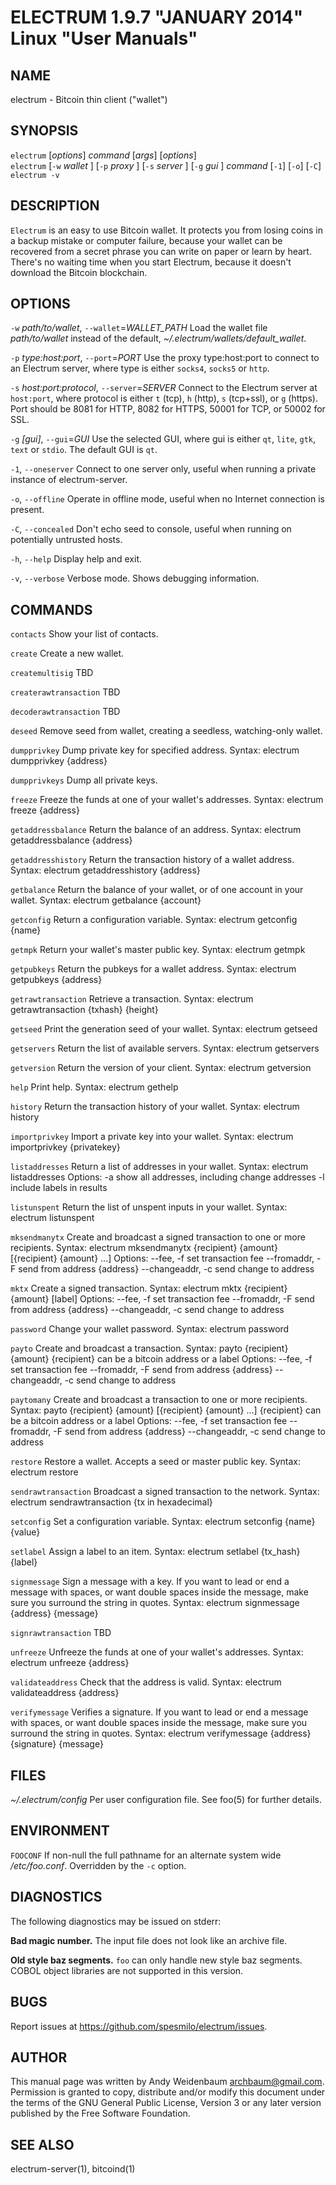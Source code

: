 ELECTRUM 1.9.7 "JANUARY 2014" Linux "User Manuals"
==================================================

NAME
----

electrum - Bitcoin thin client ("wallet")

SYNOPSIS
--------

`electrum` [*options*] *command* [*args*] [*options*]  
`electrum` [`-w` *wallet* ] [`-p` *proxy* ] [`-s` *server* ] [`-g` *gui* ] *command* [`-1`] [`-o`] [`-C`]  
`electrum -v`

DESCRIPTION
-----------

`Electrum` is an easy to use Bitcoin wallet. It protects you from
losing coins in a backup mistake or computer failure, because your
wallet can be recovered from a secret phrase you can write on paper
or learn by heart. There's no waiting time when you start Electrum,
because it doesn't download the Bitcoin blockchain.

OPTIONS
-------

`-w` *path/to/wallet*, `--wallet`=*WALLET_PATH*
  Load the wallet file *path/to/wallet* instead of the default,
  *~/.electrum/wallets/default_wallet*.

`-p` *type:host:port*, `--port`=*PORT*
  Use the proxy type:host:port to connect to an Electrum server,
  where type is either `socks4`, `socks5` or `http`.

`-s` *host:port:protocol*, `--server`=*SERVER*
  Connect to the Electrum server at `host:port`, where protocol is either
  `t` (tcp), `h` (http), `s` (tcp+ssl), or `g` (https). Port should be
  8081 for HTTP, 8082 for HTTPS, 50001 for TCP, or 50002 for SSL.

`-g` *[gui]*, `--gui`=*GUI*
  Use the selected GUI, where gui is either `qt`, `lite`, `gtk`, `text`
  or `stdio`. The default GUI is `qt`.

`-1`, `--oneserver`
  Connect to one server only, useful when running a private instance
  of electrum-server.

`-o`, `--offline`
  Operate in offline mode, useful when no Internet connection is present.

`-C`, `--concealed`
  Don't echo seed to console, useful when running on potentially
  untrusted hosts.

`-h`, `--help`
  Display help and exit.

`-v`, `--verbose`
  Verbose mode. Shows debugging information.

COMMANDS
--------

`contacts`
  Show your list of contacts.

`create`
  Create a new wallet.

`createmultisig`
  TBD

`createrawtransaction`
  TBD

`decoderawtransaction`
  TBD

`deseed`
  Remove seed from wallet, creating a seedless, watching-only wallet.

`dumpprivkey`
  Dump private key for specified address.
    Syntax: electrum dumpprivkey {address}

`dumpprivkeys`
  Dump all private keys.

`freeze`
  Freeze the funds at one of your wallet's addresses.
    Syntax: electrum freeze {address}

`getaddressbalance`
  Return the balance of an address.
    Syntax: electrum getaddressbalance {address}

`getaddresshistory`
  Return the transaction history of a wallet address.
    Syntax: electrum getaddresshistory {address}

`getbalance`
  Return the balance of your wallet, or of one account in your wallet.
    Syntax: electrum getbalance {account}

`getconfig`
  Return a configuration variable.
    Syntax: electrum getconfig {name}

`getmpk`
  Return your wallet's master public key.
    Syntax: electrum getmpk

`getpubkeys`
  Return the pubkeys for a wallet address.
    Syntax: electrum getpubkeys {address}

`getrawtransaction`
  Retrieve a transaction.
    Syntax: electrum getrawtransaction {txhash} {height}

`getseed`
  Print the generation seed of your wallet.
    Syntax: electrum getseed

`getservers`
  Return the list of available servers.
    Syntax: electrum getservers

`getversion`
  Return the version of your client.
    Syntax: electrum getversion

`help`
  Print help.
    Syntax: electrum gethelp

`history`
  Return the transaction history of your wallet.
    Syntax: electrum history

`importprivkey`
  Import a private key into your wallet.
    Syntax: electrum importprivkey {privatekey}

`listaddresses`
  Return a list of addresses in your wallet.
    Syntax:
      electrum listaddresses
    Options:
      -a
        show all addresses, including change addresses
      -l
        include labels in results

`listunspent`
  Return the list of unspent inputs in your wallet.
    Syntax: electrum listunspent

`mksendmanytx`
  Create and broadcast a signed transaction to one or more recipients.
    Syntax:
      electrum mksendmanytx {recipient} {amount} [{recipient} {amount} ...]
    Options:
      --fee, -f
        set transaction fee
      --fromaddr, -F
        send from address {address}
      --changeaddr, -c
        send change to address

`mktx`
  Create a signed transaction.
    Syntax:
      electrum mktx {recipient} {amount} [label]
    Options:
      --fee, -f
        set transaction fee
      --fromaddr, -F
        send from address {address}
      --changeaddr, -c
        send change to address

`password`
  Change your wallet password.
    Syntax: electrum password

`payto`
  Create and broadcast a transaction.
    Syntax: payto {recipient} {amount}
      {recipient} can be a bitcoin address or a label
    Options:
      --fee, -f
        set transaction fee
      --fromaddr, -F
        send from address {address}
      --changeaddr, -c
        send change to address

`paytomany`
  Create and broadcast a transaction to one or more recipients.
    Syntax: payto {recipient} {amount} [{recipient} {amount} ...]
      {recipient} can be a bitcoin address or a label
    Options:
      --fee, -f
        set transaction fee
      --fromaddr, -F
        send from address {address}
      --changeaddr, -c
        send change to address

`restore`
  Restore a wallet. Accepts a seed or master public key.
    Syntax: electrum restore

`sendrawtransaction`
  Broadcast a signed transaction to the network.
    Syntax: electrum sendrawtransaction {tx in hexadecimal}

`setconfig`
  Set a configuration variable.
    Syntax: electrum setconfig {name} {value}

`setlabel`
  Assign a label to an item.
    Syntax: electrum setlabel {tx_hash} {label}

`signmessage`
  Sign a message with a key. If you want to lead or end a message with
  spaces, or want double spaces inside the message, make sure you surround
  the string in quotes.
    Syntax: electrum signmessage {address} {message}

`signrawtransaction`
  TBD

`unfreeze`
  Unfreeze the funds at one of your wallet's addresses.
    Syntax: electrum unfreeze {address}

`validateaddress`
  Check that the address is valid.
    Syntax: electrum validateaddress {address}

`verifymessage`
  Verifies a signature. If you want to lead or end a message with spaces,
  or want double spaces inside the message, make sure you surround the
  string in quotes.
    Syntax: electrum verifymessage {address} {signature} {message}

FILES
-----

*~/.electrum/config*
  Per user configuration file. See foo(5) for further details.

ENVIRONMENT
-----------

`FOOCONF`
  If non-null the full pathname for an alternate system wide
  */etc/foo.conf*. Overridden by the `-c` option.

DIAGNOSTICS
-----------

The following diagnostics may be issued on stderr:

**Bad magic number.**
  The input file does not look like an archive file.

**Old style baz segments.**
  `foo` can only handle new style baz segments. COBOL object libraries
  are not supported in this version.

BUGS
----

Report issues at https://github.com/spesmilo/electrum/issues.

AUTHOR
------

This manual page was written by Andy Weidenbaum
<archbaum@gmail.com>. Permission is granted to copy, distribute and/or
modify this document under the terms of the GNU General Public License,
Version 3 or any later version published by the Free Software Foundation.

SEE ALSO
--------

electrum-server(1), bitcoind(1)
